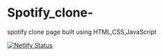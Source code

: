 # Spotify_clone-
spotify clone page built using HTML,CSS,JavaScript


[![Netlify Status](https://api.netlify.com/api/v1/badges/74c563f8-e7e1-47f9-ab8a-27e22947516d/deploy-status)](https://app.netlify.com/sites/taysversion/deploys)
